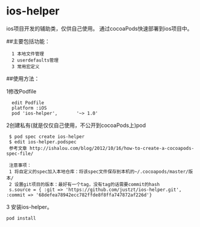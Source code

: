 ios-helper
===========

ios项目开发的辅助类，仅供自己使用。
通过cocoaPods快速部署到ios项目中。

##主要包括功能：

      1 本地文件管理
      2 userdefaults管理
      3 常用宏定义

##使用方法：

1修改Podfile

      edit Podfile
      platform :iOS
      pod 'ios-helper',       '~> 1.0'
      
2创建私有(就是仅仅自己使用，不公开到cocoaPods上)pod 

     $ pod spec create ios-helper
     $ edit ios-helper.podspec 
     参考文章 http://ishalou.com/blog/2012/10/16/how-to-create-a-cocoapods-spec-file/
     
     注意事项：
     1 将自定义的spec加入本地仓库：将该spec文件保存到本机的~/.cocoapods/master/版本/
     2 设置git项目的版本：最好有一个tag，没有tag的话需要commit的hash
     s.source = { :git => 'https://github.com/justzt/ios-helper.git', :commit => '68defea78942ecc782ffde8f8ffa747872af226d'}      
      
3 安装ios-helper。

    pod install
    
